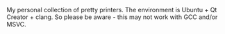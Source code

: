 My personal collection of pretty printers.
The environment is Ubuntu + Qt Creator + clang.
So please be aware - this may not work with GCC and/or MSVC.

